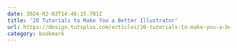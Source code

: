 ```yaml
---
date: 2024-02-03T14:46:15.701Z
title: '20 Tutorials to Make You a Better Illustrator'
url: https://design.tutsplus.com/articles/20-tutorials-to-make-you-a-better-illustrator--psd-19747
category: bookmark
---
```

